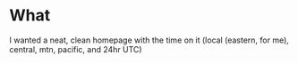 # What

I wanted a neat, clean homepage with the time on it (local (eastern, for me), central, mtn, pacific, and 24hr UTC)

